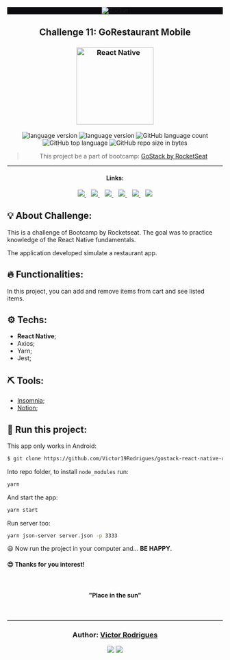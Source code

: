 <div align="center" style="background-color:#0B0A0D;">
  <img alt="Rocket" src="https://storage.googleapis.com/golden-wind/bootcamp-gostack/header-desafios.png"
  />
</div>

<h2 align="center">
   Challenge 11: GoRestaurant Mobile
</h2>

<h3 align="center">
  <img alt="React Native"
    src="https://miro.medium.com/max/1024/1*xDi2csEAWxu95IEkaNdFUQ.png" width="180px"/>
</h3>

<p align="center">

  <img alt="language version" src="https://img.shields.io/badge/Node-v_12.16.1-339933?logo=node.js">

  <img alt="language version" src="https://img.shields.io/badge/Yarn-v_1.22.4-2C8EBB?logo=Yarn">

  <img alt="GitHub language count" src="https://img.shields.io/github/languages/count/Victor19Rodrigues/gostack-react-native-delivery">

  <img alt="GitHub top language" src="https://img.shields.io/github/languages/top/Victor19Rodrigues/gostack-react-native-delivery">

  <img alt="GitHub repo size in bytes" src="https://img.shields.io/github/repo-size/Victor19Rodrigues/gostack-react-native-delivery">

</p>

<blockquote align="center">
  This project be a part of bootcamp:
    <a href="https://rocketseat.com.br/gostack">
      GoStack by RocketSeat
    </a>
</blockquote>

<hr/>

<h4 align="center">Links:</h4>

<p align="center">

  <a href="#-about-challenge">
    <img src="https://img.shields.io/badge/About_Challenge-a5a5a5"/>
  </a>&nbsp;&nbsp;
  <a href="#-functionalities">
    <img src="https://img.shields.io/badge/Functionalities-a5a5a5"/>
  </a>&nbsp;&nbsp;
  <a href="#-techs">
    <img src="https://img.shields.io/badge/Techs-a5a5a5"/>
  </a>&nbsp;&nbsp;
  <a href="#-tools">
    <img src="https://img.shields.io/badge/Tools-a5a5a5"/>
  </a>&nbsp;&nbsp;
  <a href="#-run-this-project">
    <img src="https://img.shields.io/badge/Run_this_project-a5a5a5"/>
  </a>&nbsp;&nbsp;
  <a href="#author-victor-rodrigues">
    <img src="https://img.shields.io/badge/Author-a5a5a5"/>
  </a>

</p>

## 💡 About Challenge:

This is a challenge of Bootcamp by Rocketseat. The goal was to practice knowledge of the React Native fundamentals.

The application developed simulate a restaurant app.

## 🔥 Functionalities:

In this project, you can add and remove items from cart and see listed items.

## ⚙️ Techs:

- **React Native**;
- Axios;
- Yarn;
- Jest;

## ⛏ Tools:

- [Insomnia](https://insomnia.rest/download/);
- [Notion](https://www.notion.so/?utm_source=google&utm_campaign=brand_alpha&utm_content=row&utm_term=notion&gclid=CjwKCAjw1cX0BRBmEiwAy9tKHs5ggnFG4dmfW38kOuGDTQS1-YjRGg01PuIriv8ftUuAUzeoU7QFFxoCAkIQAvD_BwE);

## 🏁 Run this project:
This app only works in Android:

```bash
$ git clone https://github.com/Victor19Rodrigues/gostack-react-native-delivery
```

Into repo folder, to install `node_modules` run:

```bash
yarn
```

And start the app:

```bash
yarn start
```

Run server too:

```bash
yarn json-server server.json -p 3333
```

😃 Now run the project in your computer and...
**BE HAPPY**.

<h4>
  😍 Thanks for you interest!
</h4>

<br/>

<h4 align="center">
  "Place in the sun"
</h4>

<br/>

---

<h3 align="center">
Author: <a alt="Victor Rodrigues" href="https://github.com/Victor19Rodrigues">Victor Rodrigues</a>
</h3>

<p align="center">

  <a alt="Victor Rodrigues" href="https://www.linkedin.com/in/victor-rodrigues-676563ba/">
    <img src="https://img.shields.io/badge/LinkedIn-Victor_Rodrigues-0077B5?logo=linkedin"/></a>
  <a alt="Victor Rodrigues" href="https://github.com/Victor19Rodrigues ">
  <img src="https://img.shields.io/badge/Victor_Rodrigues-GitHub-000?logo=github"/></a>

</p>
